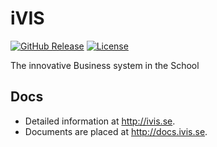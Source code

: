iVIS
====

[![GitHub Release](https://img.shields.io/github/release/imCodePartnerAB/iVIS.svg?maxAge=3600)](https://github.com/imCodePartnerAB/iVIS/releases/latest)
[![License](https://img.shields.io/github/license/imCodePartnerAB/iVIS.svg?maxAge=2592000)](https://github.com/imCodePartnerAB/iVIS/blob/master/LICENSE)

The innovative Business system in the School

Docs
----
    
- Detailed information at http://ivis.se.
- Documents are placed at http://docs.ivis.se.
